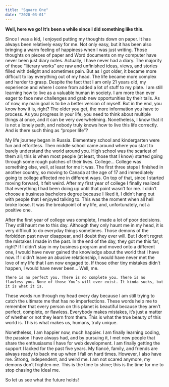 ```yaml
---
title: "Square One"
date: "2020-03-01"
---
```


**Well, here we go! It’s been a while since I did something like this.**

Since I was a kid, I enjoyed putting my thoughts down on paper. It has always been relatively easy for me. Not only easy, but it has been also bringing a warm feeling of happiness when I was just writing. Those thoughts on pieces of paper and Word documents on my computer have never been just diary notes. Actually, I have never had a diary. The majority of those “literary works” are raw and unfinished ideas, views, and stories filled with delight and sometimes pain. But as I got older, it became more difficult to lay everything out of my head. The life became more complex and harder to grasp. Despite the fact that I am only 21 years old, my experience and where I come from added a lot of stuff to my plate. I am still learning how to live as a valuable human in society. I am more than ever eager to face new challenges and grab new opportunities by their tails. As of now, my main goal is to be a better version of myself. But in the end, you know how it is, right? The older you get, the more information you have to process. As you progress in your life, you need to think about multiple things at once, and it can be very overwhelming. Nonetheless, I know that it is not a lonely path, and nobody truly knows how to live this life correctly. And is there such thing as “proper life”?

My life journey began in Russia. Elementary school and kindergarten were fun and effortless. Then middle school came around where you start to barely understand the world around you. High school was the scariest of them all; this is when most people (at least, those that I know) started going through some rough patches of their lives. College… College was something else, well, at least for me it was. The first three steps I finished in another country, so moving to Canada at the age of 17 and immediately going to college affected me in different ways. On top of that, since I started moving forward, it felt weird. After my first year of college I finally realized that everything I had been doing up until that point wasn’t for me. I didn’t choose a business bachelors degree because I liked it, I didn’t hang out with people that I enjoyed talking to. This was the moment when all hell broke loose. It was the breakpoint of my life, and, unfortunately, not a positive one.

After the first year of college was complete, I made a lot of poor decisions. They still haunt me to this day. Although they only haunt me in my head, it is very difficult to do everyday things sometimes. Those demons of the forbidden past never disappear, and I doubt they ever will. But I don’t regret the mistakes I made in the past. In the end of the day, they got me this far, right? If I didn’t stay in my business program and moved onto a different one, I would have never gained the knowledge about the world that I have now. If I didn’t leave an abusive relationship, I would have never met the love of my life that I am now engaged to. If those other tiny mistakes didn’t happen, I would have never been… Well, me.

`There is no perfect you. There is no complete you. There is no flawless you. None of those You’s will ever exist. It kinda sucks, but it is what it is.`

These words run through my head every day because I am still trying to catch the ultimate me that has no imperfections. These words help me to remember that every person on this planet is beautiful because they aren’t perfect, complete, or flawless. Everybody makes mistakes, it’s just a matter of whether or not they learn from them. This is what the true beauty of this world is. This is what makes us, humans, truly unique.

Nonetheless, I am happier now, much happier. I am finally learning coding, the passion I have always had, and by pursuing it, I met new people that share the enthusiasms I have for web development. I am finally getting the support I lacked for the past five years. My fiancé, family, and friends are always ready to back me up when I fall on hard times. However, I also have me. Strong, independent, and weird me. I am not scared anymore, my demons don’t frighten me. This is the time to shine; this is the time for me to stop chasing the ideal me.

So let us see what the future holds!